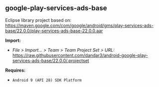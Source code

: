 ## google-play-services-ads-base

Eclipse library project based on:<br/>
https://maven.google.com/com/google/android/gms/play-services-ads-base/22.0.0/play-services-ads-base-22.0.0.aar

**Import:**
- _File > Import... > Team > Team Project Set > URL:_<br/>
  https://raw.githubusercontent.com/dandar3/android-google-play-services-ads-base/22.0.0/.projectset

**Requires:**
- `Android 9 (API 28) SDK Platform`